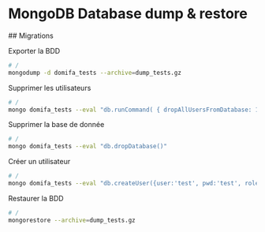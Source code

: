 # MongoDB Database dump & restore

## Migrations

Exporter la BDD

```bash
# /
mongodump -d domifa_tests --archive=dump_tests.gz
```

Supprimer les utilisateurs

```bash
# /
mongo domifa_tests --eval "db.runCommand( { dropAllUsersFromDatabase: 1, writeConcern: { w: 'majority' } } )"
```

Supprimer la base de donnée

```bash
# /
mongo domifa_tests --eval "db.dropDatabase()"
```

Créer un utilisateur

```bash
# /
mongo domifa_tests --eval "db.createUser({user:'test', pwd:'test', roles:[{role:'readWrite', db:'domifa_tests'}] });"
```

Restaurer la BDD

```bash
# /
mongorestore --archive=dump_tests.gz
```
